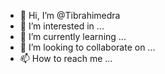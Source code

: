 - 👋 Hi, I’m @Tibrahimedra
- 👀 I’m interested in ...
- 🌱 I’m currently learning ...
- 💞️ I’m looking to collaborate on ...
- 📫 How to reach me ...

<!---
Tibrahimedra/Tibrahimedra is a ✨ special ✨ repository because its `README.md` (this file) appears on your GitHub profile.
You can click the Preview link to take a look at your changes.
--->
